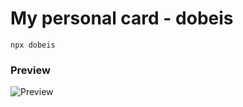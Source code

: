 # My personal card - dobeis

```npx dobeis```

### Preview

![Preview](https://i.imgur.com/QLiHRay.png)
